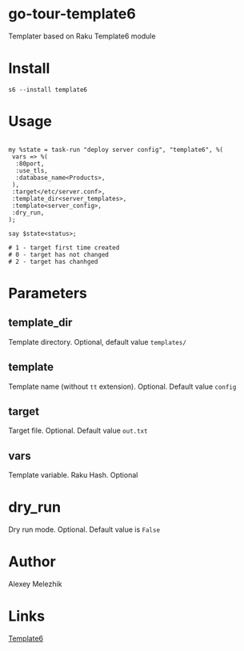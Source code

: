# go-tour-template6

Templater based on Raku Template6 module

# Install

    s6 --install template6

# Usage

```

my %state = task-run "deploy server config", "template6", %(
 vars => %(
  :80port,
  :use_tls,
  :database_name<Products>,
 ),
 :target</etc/server.conf>,
 :template_dir<server_templates>,
 :template<server_config>,
 :dry_run, 
);

say $state<status>;

# 1 - target first time created
# 0 - target has not changed
# 2 - target has chanhged

```

# Parameters

## template_dir

Template directory. Optional, default value `templates/`

## template

Template name (without `tt` extension). Optional. Default value `config`

## target

Target file. Optional. Default value `out.txt`

## vars

Template variable. Raku Hash. Optional

# dry_run

Dry run mode. Optional. Default value is `False`

# Author

Alexey Melezhik

# Links

[Template6](https://github.com/raku-community-modules/Template6)

